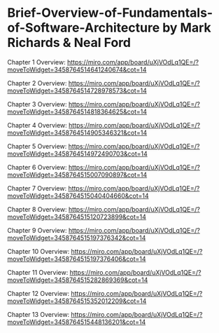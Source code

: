 # Brief-Overview-of-Fundamentals-of-Software-Architecture by Mark Richards & Neal Ford



Chapter 1 Overview: https://miro.com/app/board/uXjVOdLq1QE=/?moveToWidget=3458764514641240674&cot=14

Chapter 2 Overview: https://miro.com/app/board/uXjVOdLq1QE=/?moveToWidget=3458764514728978573&cot=14

Chapter 3 Overview: https://miro.com/app/board/uXjVOdLq1QE=/?moveToWidget=3458764514818364625&cot=14

Chapter 4 Overview: https://miro.com/app/board/uXjVOdLq1QE=/?moveToWidget=3458764514905346321&cot=14

Chapter 5 Overview: https://miro.com/app/board/uXjVOdLq1QE=/?moveToWidget=3458764514972490703&cot=14

Chapter 6 Overview: https://miro.com/app/board/uXjVOdLq1QE=/?moveToWidget=3458764515007090897&cot=14

Chapter 7 Overview: https://miro.com/app/board/uXjVOdLq1QE=/?moveToWidget=3458764515040404660&cot=14

Chapter 8 Overview: https://miro.com/app/board/uXjVOdLq1QE=/?moveToWidget=3458764515120723899&cot=14

Chapter 9 Overview: https://miro.com/app/board/uXjVOdLq1QE=/?moveToWidget=3458764515197376342&cot=14

Chapter 10 Overview: https://miro.com/app/board/uXjVOdLq1QE=/?moveToWidget=3458764515197376406&cot=14

Chapter 11 Overview: https://miro.com/app/board/uXjVOdLq1QE=/?moveToWidget=3458764515282869369&cot=14

Chapter 12 Overview: https://miro.com/app/board/uXjVOdLq1QE=/?moveToWidget=3458764515352012209&cot=14

Chapter 13 Overview: https://miro.com/app/board/uXjVOdLq1QE=/?moveToWidget=3458764515448136201&cot=14
